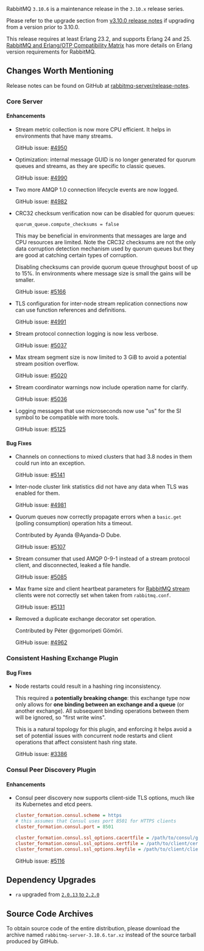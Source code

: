 RabbitMQ `3.10.6` is a maintenance release in the `3.10.x` release series.

Please refer to the upgrade section from [v3.10.0 release notes](https://github.com/rabbitmq/rabbitmq-server/releases/tag/v3.10.0)
if upgrading from a version prior to 3.10.0.

This release requires at least Erlang 23.2, and supports Erlang 24 and 25.
[RabbitMQ and Erlang/OTP Compatibility Matrix](https://www.rabbitmq.com/which-erlang.html) has more details on
Erlang version requirements for RabbitMQ.


## Changes Worth Mentioning

Release notes can be found on GitHub at [rabbitmq-server/release-notes](https://github.com/rabbitmq/rabbitmq-server/tree/v3.10.x/release-notes).


### Core Server

#### Enhancements

 * Stream metric collection is now more CPU efficient. It helps in environments that
   have many streams.

   GitHub issue: [#4950](https://github.com/rabbitmq/rabbitmq-server/pull/4950)

 * Optimization: internal message GUID is no longer generated for quorum queues and streams, as they
   are specific to classic queues.

   GitHub issue: [#4990](https://github.com/rabbitmq/rabbitmq-server/pull/4990)

 * Two more AMQP 1.0 connection lifecycle events are now logged.

   GitHub issue: [#4982](https://github.com/rabbitmq/rabbitmq-server/pull/4982)

 * CRC32 checksum verification now can be disabled for quorum queues:

   ```
   quorum_queue.compute_checksums = false
   ```

   This may be beneficial in environments that messages are large and CPU resources
   are limited. Note the CRC32 checksums are not the only data corruption detection
   mechanism used by quorum queues but they are good at catching certain types of corruption.

   Disabling checksums can provide quorum queue throughput boost of up to 15%.
   In environments where message size is small the gains will be smaller.

   GitHub issue: [#5166](https://github.com/rabbitmq/rabbitmq-server/pull/5166)

 * TLS configuration for inter-node stream replication connections now can
   use function references and definitions.

   GitHub issue: [#4991](https://github.com/rabbitmq/rabbitmq-server/pull/4991)

 * Stream protocol connection logging is now less verbose.

   GitHub issue: [#5037](https://github.com/rabbitmq/rabbitmq-server/pull/5037)

 * Max stream segment size is now limited to 3 GiB to avoid a potential stream position overflow.

   GitHub issue: [#5020](https://github.com/rabbitmq/rabbitmq-server/pull/5020)

 * Stream coordinator warnings now include operation name for clarify.

   GitHub issue: [#5036](https://github.com/rabbitmq/rabbitmq-server/pull/5036)

 * Logging messages that use microseconds now use "us" for the SI symbol to be compatible with more
   tools.

   GitHub issue: [#5125](https://github.com/rabbitmq/rabbitmq-server/pull/5125)

#### Bug Fixes

 * Channels on connections to mixed clusters that had 3.8 nodes in them could run into
   an exception.

   GitHub issue: [#5141](https://github.com/rabbitmq/rabbitmq-server/issues/5141)

 * Inter-node cluster link statistics did not have any data when TLS was enabled for them.

   GitHub issue: [#4981](https://github.com/rabbitmq/rabbitmq-server/issues/4981)

 * Quorum queues now correctly propagate errors when a `basic.get` (polling consumption) operation hits
   a timeout.

   Contributed by Ayanda @Ayanda-D Dube.

   GitHub issue: [#5107](https://github.com/rabbitmq/rabbitmq-server/pull/5107)

 * Stream consumer that used AMQP 0-9-1 instead of a stream protocol client, and disconnected,
   leaked a file handle.

   GitHub issue: [#5085](https://github.com/rabbitmq/rabbitmq-server/pull/5085)

 * Max frame size and client heartbeat parameters for [RabbitMQ stream]() clients were not correctly
   set when taken from `rabbitmq.conf`.

   GitHub issue: [#5131](https://github.com/rabbitmq/rabbitmq-server/pull/5131)

 * Removed a duplicate exchange decorator set operation.

   Contributed by Péter @gomoripeti Gömöri.

   GitHub issue: [#4962](https://github.com/rabbitmq/rabbitmq-server/pull/4962)


### Consistent Hashing Exchange Plugin

#### Bug Fixes

 * Node restarts could result in a hashing ring inconsistency.

   This required a **potentially breaking change**: this exchange type
   now only allows for **one binding between an exchange and a queue** (or another exchange).
   All subsequent binding operations between them will be ignored, so "first write wins".

   This is a natural topology for this plugin, and enforcing it helps avoid a set of
   potential issues with concurrent node restarts and client operations that affect
   consistent hash ring state.

   GitHub issue: [#3386](https://github.com/rabbitmq/rabbitmq-server/issues/3386)


### Consul Peer Discovery Plugin

#### Enhancements

 * Consul peer discovery now supports client-side TLS options, much like its Kubernetes and etcd peers.

   ``` ini
   cluster_formation.consul.scheme = https
   # this assumes that Consul uses port 8501 for HTTPS clients
   cluster_formation.consul.port = 8501

   cluster_formation.consul.ssl_options.cacertfile = /path/to/consul/generated/ca_certificate.pem
   cluster_formation.consul.ssl_options.certfile = /path/to/client/certificate.pem
   cluster_formation.consul.ssl_options.keyfile = /path/to/client/client_key.pem
   ```

   GitHub issue: [#5116](https://github.com/rabbitmq/rabbitmq-server/issues/5116)


## Dependency Upgrades

 *  `ra` upgraded from [`2.0.13` to `2.2.0`](https://github.com/rabbitmq/ra/compare/v2.0.13...v2.2.0)


## Source Code Archives

To obtain source code of the entire distribution, please download the archive named `rabbitmq-server-3.10.6.tar.xz`
instead of the source tarball produced by GitHub.
